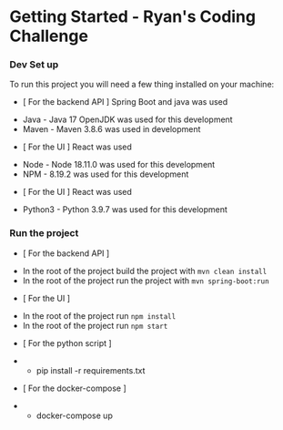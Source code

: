 # Getting Started - Ryan's Coding Challenge

### Dev Set up
To run this project you will need a few thing installed on your machine:

- [ For the backend API ] Spring Boot and java was used
* Java - Java 17 OpenJDK was used for this development
* Maven - Maven 3.8.6 was used in development

- [ For the UI ] React was used
* Node - Node 18.11.0 was used for this development
* NPM - 8.19.2 was used for this development

- [ For the UI ] React was used
* Python3 - Python 3.9.7 was used for this development 

### Run the project
- [ For the backend API ]
* In the root of the project build the project with `mvn clean install`
* In the root of the project run the project with `mvn spring-boot:run`

- [ For the UI ]
* In the root of the project run `npm install`
* In the root of the project run `npm start`

- [ For the python script ]
- * pip install -r requirements.txt

- [ For the docker-compose ]
- * docker-compose up
